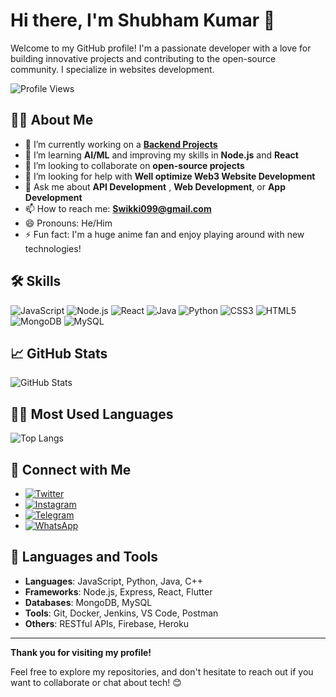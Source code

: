 # Hi there, I'm Shubham Kumar 👋

Welcome to my GitHub profile! I'm a passionate developer with a love for building innovative projects and contributing to the open-source community. I specialize in websites development.

![Profile Views](https://komarev.com/ghpvc/?username=shubham-king&label=Profile%20Views&color=brightgreen)

## 👨‍💻 About Me

- 🔭 I’m currently working on a **[Backend Projects](#)**
- 🌱 I’m learning **AI/ML** and improving my skills in **Node.js** and **React**
- 👯 I’m looking to collaborate on **open-source projects**
- 🤔 I’m looking for help with **Well optimize Web3 Website Development**
- 💬 Ask me about **API Development** , **Web Development**, or **App Development**
- 📫 How to reach me: **Swikki099@gmail.com**
- 😄 Pronouns: He/Him
- ⚡ Fun fact: I'm a huge anime fan and enjoy playing around with new technologies!

## 🛠️ Skills

![JavaScript](https://img.shields.io/badge/JavaScript-EEE500?style=flat&logo=javascript)
![Node.js](https://img.shields.io/badge/Node.js-339933?style=flat&logo=node.js)
![React](https://img.shields.io/badge/React-61DAFB?style=flat&logo=react)
![Java](https://img.shields.io/badge/Java-007396?style=flat&logo=java)
![Python](https://img.shields.io/badge/Python-3776AB?style=flat&logo=python)
![CSS3](https://img.shields.io/badge/CSS3-1572B6?style=flat&logo=css3)
![HTML5](https://img.shields.io/badge/HTML5-E34F26?style=flat&logo=html5)
![MongoDB](https://img.shields.io/badge/MongoDB-47A248?style=flat&logo=mongodb)
![MySQL](https://img.shields.io/badge/MySQL-4479A1?style=flat&logo=mysql)

## 📈 GitHub Stats

![GitHub Stats](https://github-readme-stats.vercel.app/api?username=shubham-king&show_icons=true&hide_title=true&hide=prs&count_private=true&theme=radical)

## 🧑‍💻 Most Used Languages

![Top Langs](https://github-readme-stats.vercel.app/api/top-langs/?username=shubham-king&layout=compact&theme=radical)

## 🔗 Connect with Me

- [![Twitter](https://img.shields.io/badge/Twitter-1DA1F2?style=flat&logo=twitter)](https://twitter.com/shubham00109)
- [![Instagram](https://img.shields.io/badge/Instagram-E4405F?style=flat&logo=instagram)](https://www.instagram.com/ig.divyanshu.kumar/)
- [![Telegram](https://img.shields.io/badge/Telegram-0088CC?style=flat&logo=telegram)](https://t.me/Mr_RDxWap)
- [![WhatsApp](https://img.shields.io/badge/WhatsApp-25D366?style=flat&logo=whatsapp)](https://wa.me/+919771557165) 
<!-- [![Portfolio](https://img.shields.io/badge/Portfolio-000000?style=flat&logo=github)](https://shubhamkumar.tech)-->

<!--## 📂 My Projects

Here are some of my recent and most popular projects:

- **[Anime Streaming Website](https://github.com/shubham-king/anime-streaming-website)**: A fully functional anime streaming site.
- **[AI Assistant App](https://github.com/shubham-king/ai-assistant-app)**: A mobile app to assist users with daily tasks.
- **[Node.js YouTube Downloader Bot](https://github.com/shubham-king/youtube-downloader-bot)**: A Telegram bot for downloading YouTube videos in multiple qualities.

## 🏆 Achievements

- 🔝 Contributor to multiple **open-source anime projects**
- 🏆 Winner of the **Best Mobile App** at **DevCon 2024**
- 🚀 Contributed to **Anime-related APIs** and **Web Scraping Projects** -->

## 💼 Languages and Tools

- **Languages**: JavaScript, Python, Java, C++
- **Frameworks**: Node.js, Express, React, Flutter
- **Databases**: MongoDB, MySQL
- **Tools**: Git, Docker, Jenkins, VS Code, Postman
- **Others**: RESTful APIs, Firebase, Heroku

<!--## 📝 Blog Posts

- **[100 Ways to Make Money](https://medium.com/@shubhamkumar/100-ways-to-make-money)**
- **[What Women Want: A Modern Guide](https://medium.com/@shubhamkumar/what-women-want-a-modern-guide)**
- **[How to Build an AI Assistant](https://medium.com/@shubhamkumar/how-to-build-an-ai-assistant)**-->

---

**Thank you for visiting my profile!**

Feel free to explore my repositories, and don't hesitate to reach out if you want to collaborate or chat about tech! 😊
